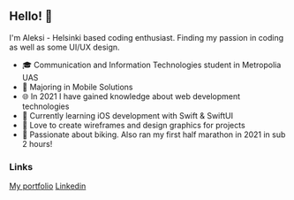 ## Hello! 👋

I'm Aleksi - Helsinki based coding enthusiast. Finding my passion in coding as well as some UI/UX design.

- 🎓 Communication and Information Technologies student in Metropolia UAS
- 📱 Majoring in Mobile Solutions
- 🌐 In 2021 I have gained knowledge about web development technologies
-  Currently learning iOS development with Swift & SwiftUI
- 🌄 Love to create wireframes and design graphics for projects
- 🚴 Passionate about biking. Also ran my first half marathon in 2021 in sub 2 hours!

### Links
[My portfolio](https://portfolio-b1638.web.app/)
[Linkedin](https://www.linkedin.com/in/aleksi-kosonen-194643201/)
